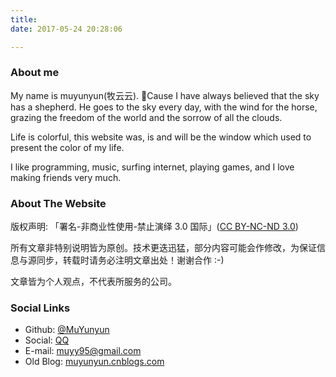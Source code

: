 ```yaml
---
title:
date: 2017-05-24 20:28:06

---
```


### About me

My name is muyunyun(牧云云). Cause I have always believed that the sky has a shepherd. He goes to the sky every day, with the wind for the horse, grazing the freedom of the world and the sorrow of all the clouds.

Life is colorful, this website was, is and will be the window which used to present the color of my life.

I like programming, music, surfing internet, playing games, and I love making friends very much.

### About The Website
版权声明: 「署名-非商业性使用-禁止演绎 3.0 国际」([CC BY-NC-ND 3.0](https://creativecommons.org/licenses/by-nc-nd/3.0/deed.zh))

所有文章非特别说明皆为原创。技术更迭迅猛，部分内容可能会作修改，为保证信息与源同步，转载时请务必注明文章出处！谢谢合作 :-)

文章皆为个人观点，不代表所服务的公司。

### Social Links
* Github: [@MuYunyun](https://github.com/MuYunyun)
* Social: [QQ](tencent://message/?uin=328375795&Menu=yes)
* E-mail: [muyy95@gmail.com](mailto:muyy95@gmail.com)
* Old Blog: [muyunyun.cnblogs.com](muyunyun.cnblogs.com)